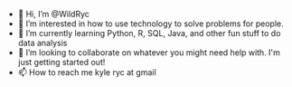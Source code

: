 - 👋 Hi, I’m @WildRyc
- 👀 I’m interested in how to use technology to solve problems for people.
- 🌱 I’m currently learning Python, R, SQL, Java, and other fun stuff to do data analysis
- 💞️ I’m looking to collaborate on whatever you might need help with. I'm just getting started out!
- 📫 How to reach me kyle ryc at gmail

<!---
WildRyc/WildRyc is a ✨ special ✨ repository because its `README.md` (this file) appears on your GitHub profile.
You can click the Preview link to take a look at your changes.
--->
